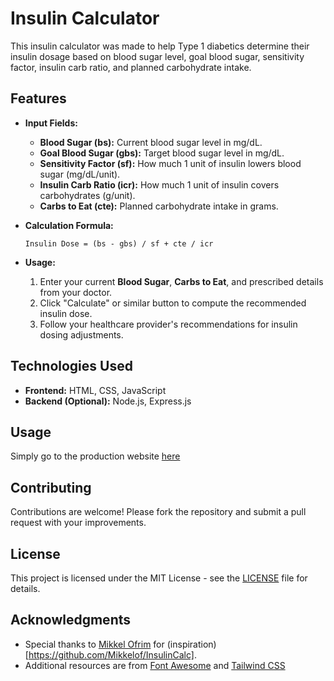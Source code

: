 # Insulin Calculator

This insulin calculator was made to help Type 1 diabetics determine their insulin dosage based on blood sugar level, goal blood sugar, sensitivity factor, insulin carb ratio, and planned carbohydrate intake.

## Features

- **Input Fields:**
  - **Blood Sugar (bs):** Current blood sugar level in mg/dL.
  - **Goal Blood Sugar (gbs):** Target blood sugar level in mg/dL.
  - **Sensitivity Factor (sf):** How much 1 unit of insulin lowers blood sugar (mg/dL/unit).
  - **Insulin Carb Ratio (icr):** How much 1 unit of insulin covers carbohydrates (g/unit).
  - **Carbs to Eat (cte):** Planned carbohydrate intake in grams.

- **Calculation Formula:**
  ```
  Insulin Dose = (bs - gbs) / sf + cte / icr
  ```

- **Usage:**
  1. Enter your current **Blood Sugar**, **Carbs to Eat**, and prescribed details from your doctor.
  2. Click "Calculate" or similar button to compute the recommended insulin dose.
  3. Follow your healthcare provider's recommendations for insulin dosing adjustments.

## Technologies Used

- **Frontend:** HTML, CSS, JavaScript
- **Backend (Optional):** Node.js, Express.js

## Usage

Simply go to the production website [here](https://liverfail.github.io/insulin-calculator)

## Contributing

Contributions are welcome! Please fork the repository and submit a pull request with your improvements.

## License

This project is licensed under the MIT License - see the [LICENSE](LICENSE) file for details.

## Acknowledgments

- Special thanks to [Mikkel Ofrim](https://github.com/Mikkelof) for (inspiration)[https://github.com/Mikkelof/InsulinCalc].
- Additional resources are from [Font Awesome](https://fontawesome.com/) and [Tailwind CSS](https://tailwindcss.com/)